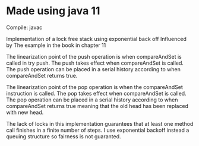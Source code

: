 # Made using java 11
Compile: javac 


Implementation of a lock free stack using exponential back off
Influenced by The example in the book in chapter 11

The linearization point of the push operation  is when compareAndSet is called in try push.
The push takes effect when compareAndSet is called. The push operation can be placed in a
serial history according to when compareAndSet returns true.

The linearization point of the pop operation is when the compareAndSet instruction is called.
The pop takes effect when compareAndSet is called. The pop operation can be placed in a
serial history according to when compareAndSet returns true meaning that the old head has been replaced
with new head.

The lack of locks in this implementation guarantees that at least one method call finishes in a finite number
of steps. I use exponential backoff instead a queuing structure so fairness is not guaranted.

